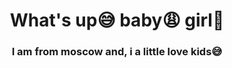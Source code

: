<div id='header' align="center">
  <h1>What's up😅 baby😩 girl🙎</h1>
  <h3> I am from moscow and, i a little love kids😅 </h3>
<a href="https://t.me/+w-uCHDeJQN9iMDgy">
